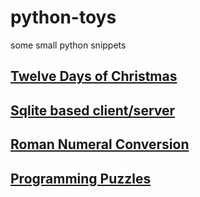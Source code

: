 # python-toys
some small python snippets
## [Twelve Days of Christmas](twelveDays)
## [Sqlite based client/server](carhire)
## [Roman Numeral Conversion](romanNumerals)
## [Programming Puzzles](puzzles)

